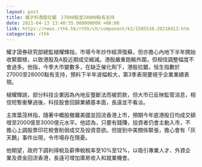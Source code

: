 ```yaml
---
layout: post
title: 耀才料港股拉鋸　27000點至28000點有支持
date: 2021-04-13 13:40:55.000000000 +08:00
link: https://news.rthk.hk/rthk/ch/component/k2/1585510-20210413.htm
categories: rthk
---
```


耀才證券研究部總監植耀輝指，市場今年炒作經濟復蘇，但亦擔心內地下半年開始收緊銀根，以致港股及A股近期成交縮減。港股嚴重跑輸外圍，但相信調整幅度不會過多。他指，今季大市變數多，在缺乏催化劑下，港股拉鋸，恒生指數於27000至28000點有支持，預料下半年波幅較大，第3季表現要視乎企業業績表現。

植耀輝說，部分科技企業因為內地反壟斷法而被罰款，但大市已反映監管消息，相信短暫衝擊過後，科技股會回歸業績基本面，長遠並不看淡。

主席葉茂林指，隨著中概股撤離美國並回流香港上市，預期今年底港股日均成交額增至2000億至3000億元水平。他認為，只要有錢賺，投資者仍會主動入市，不擔心上調股票印花稅會削弱成交及投資意欲。但提到中美關係緊張，擔心會有「灰天鵝」事件出現，令市場存在隱憂。

他期望，政府下調利得稅及薪俸稅稅率至10%至12%，以吸引專業人才、外資企業及資金回流香港，長遠可增加庫房收入和就業機會。
